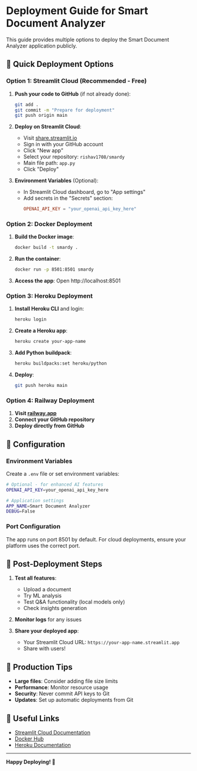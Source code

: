# Deployment Guide for Smart Document Analyzer

This guide provides multiple options to deploy the Smart Document Analyzer application publicly.

## 🚀 Quick Deployment Options

### Option 1: Streamlit Cloud (Recommended - Free)

1. **Push your code to GitHub** (if not already done):
   ```bash
   git add .
   git commit -m "Prepare for deployment"
   git push origin main
   ```

2. **Deploy on Streamlit Cloud**:
   - Visit [share.streamlit.io](https://share.streamlit.io)
   - Sign in with your GitHub account
   - Click "New app"
   - Select your repository: `rishav1708/smardy`
   - Main file path: `app.py`
   - Click "Deploy"

3. **Environment Variables** (Optional):
   - In Streamlit Cloud dashboard, go to "App settings"
   - Add secrets in the "Secrets" section:
     ```toml
     OPENAI_API_KEY = "your_openai_api_key_here"
     ```

### Option 2: Docker Deployment

1. **Build the Docker image**:
   ```bash
   docker build -t smardy .
   ```

2. **Run the container**:
   ```bash
   docker run -p 8501:8501 smardy
   ```

3. **Access the app**: Open http://localhost:8501

### Option 3: Heroku Deployment

1. **Install Heroku CLI** and login:
   ```bash
   heroku login
   ```

2. **Create a Heroku app**:
   ```bash
   heroku create your-app-name
   ```

3. **Add Python buildpack**:
   ```bash
   heroku buildpacks:set heroku/python
   ```

4. **Deploy**:
   ```bash
   git push heroku main
   ```

### Option 4: Railway Deployment

1. **Visit [railway.app](https://railway.app)**
2. **Connect your GitHub repository**
3. **Deploy directly from GitHub**

## 🔧 Configuration

### Environment Variables

Create a `.env` file or set environment variables:

```bash
# Optional - for enhanced AI features
OPENAI_API_KEY=your_openai_api_key_here

# Application settings
APP_NAME=Smart Document Analyzer
DEBUG=False
```

### Port Configuration

The app runs on port 8501 by default. For cloud deployments, ensure your platform uses the correct port.

## 📝 Post-Deployment Steps

1. **Test all features**:
   - Upload a document
   - Try ML analysis
   - Test Q&A functionality (local models only)
   - Check insights generation

2. **Monitor logs** for any issues

3. **Share your deployed app**:
   - Your Streamlit Cloud URL: `https://your-app-name.streamlit.app`
   - Share with users!

## 🎯 Production Tips

- **Large files**: Consider adding file size limits
- **Performance**: Monitor resource usage
- **Security**: Never commit API keys to Git
- **Updates**: Set up automatic deployments from Git

## 🔗 Useful Links

- [Streamlit Cloud Documentation](https://docs.streamlit.io/streamlit-community-cloud)
- [Docker Hub](https://hub.docker.com/)
- [Heroku Documentation](https://devcenter.heroku.com/)

---

**Happy Deploying! 🚀**
